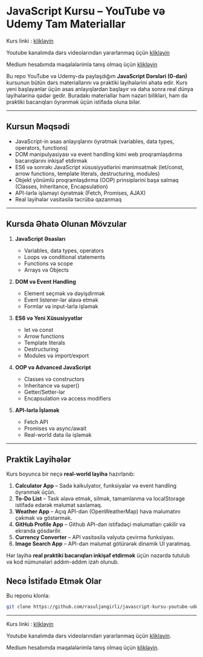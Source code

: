 # JavaScript Kursu – YouTube və Udemy Tam Materiallar

Kurs linki : [klikləyin](https://www.udemy.com/course/javascript-drslri-0-dan-irli-sviyyy-qdr-az/?referralCode=963A12D728DC3B3E2E11)

Youtube kanalımda dərs videolarından yararlanmaq üçün [klikləyin](https://www.youtube.com/@rasul_jangirli)

Medium hesabımda məqalələrimlə tanış olmaq üçün [klikləyin](https://medium.com/@rasuljangirli)

Bu repo YouTube və Udemy-də paylaşdığım **JavaScript Dərsləri (0-dan)** kursunun bütün dərs materiallarını və praktiki layihələrini əhatə edir. Kurs yeni başlayanlar üçün əsas anlayışlardan başlayır və daha sonra real dünya layihələrinə qədər gedir. Buradakı materiallar həm nəzəri bilikləri, həm də praktiki bacarıqları öyrənmək üçün istifadə oluna bilər.

---

## Kursun Məqsədi

- JavaScript-in əsas anlayışlarını öyrətmək (variables, data types, operators, functions)
- DOM manipulyasiyası və event handling kimi web proqramlaşdırma bacarıqlarını inkişaf etdirmək
- ES6 və sonrakı JavaScript xüsusiyyətlərini mənimsətmək (let/const, arrow functions, template literals, destructuring, modules)
- Objekt yönümlü proqramlaşdırma (OOP) prinsiplərini başa salmaq (Classes, Inheritance, Encapsulation)
- API-lərlə işləməyi öyrətmək (Fetch, Promises, AJAX)
- Real layihələr vasitəsilə təcrübə qazanmaq

---

## Kursda Əhatə Olunan Mövzular

1. **JavaScript Əsasları**
   - Variables, data types, operators
   - Loops və conditional statements
   - Functions və scope
   - Arrays və Objects

2. **DOM və Event Handling**
   - Element seçmək və dəyişdirmək
   - Event listener-lər əlavə etmək
   - Formlar və input-larla işləmək

3. **ES6 və Yeni Xüsusiyyətlər**
   - let və const
   - Arrow functions
   - Template literals
   - Destructuring
   - Modules və import/export

4. **OOP və Advanced JavaScript**
   - Classes və constructors
   - Inheritance və super()
   - Getter/Setter-lər
   - Encapsulation və access modifiers

5. **API-lərlə İşləmək**
   - Fetch API
   - Promises və async/await
   - Real-world data ilə işləmək

---

## Praktik Layihələr

Kurs boyunca bir neçə **real-world layihə** hazırlanıb:

1. **Calculator App** – Sadə kalkulyator, funksiyalar və event handling öyrənmək üçün.
2. **To-Do List** – Task əlavə etmək, silmək, tamamlanma və localStorage istifadə edərək məlumat saxlamaq.
3. **Weather App** – Açıq API-dən (OpenWeatherMap) hava məlumatını çəkmək və göstərmək.
4. **GitHub Profile App** – Github API-dən istifadəçi məlumatları çəkilir və ekranda gösdərilir.
5. **Currency Converter** – API vasitəsilə valyuta çevirmə funksiyası.
6. **Image Search App** – API-dən məlumat götürərək dinamik UI yaratmaq.

Hər layihə **real praktiki bacarıqları inkişaf etdirmək** üçün nəzərdə tutulub və kod nümunələri addım-addım izah olunub.


## Necə İstifadə Etmək Olar

Bu reponu klonla:
```bash
git clone https://github.com/rasuljangirli/javascript-kursu-youtube-udemy_tam-materiallar.git
```

---

Kurs linki : [klikləyin](https://www.udemy.com/course/javascript-drslri-0-dan-irli-sviyyy-qdr-az/?referralCode=963A12D728DC3B3E2E11)

Youtube kanalımda dərs videolarından yararlanmaq üçün [klikləyin](https://www.youtube.com/@rasul_jangirli).

Medium hesabımda məqalələrimlə tanış olmaq üçün [klikləyin](https://medium.com/@rasuljangirli).
